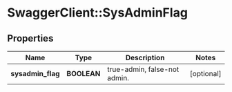 # SwaggerClient::SysAdminFlag

## Properties
Name | Type | Description | Notes
------------ | ------------- | ------------- | -------------
**sysadmin_flag** | **BOOLEAN** | true-admin, false-not admin. | [optional] 


